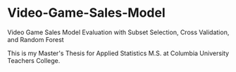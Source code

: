 # Video-Game-Sales-Model
Video Game Sales Model Evaluation with Subset Selection, Cross Validation, and Random Forest

This is my Master's Thesis for Applied Statistics M.S. at Columbia University Teachers College.
